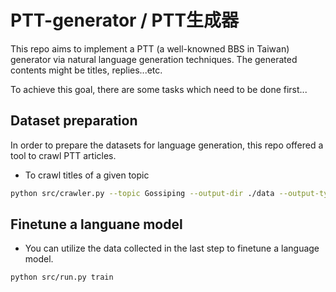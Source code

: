 # PTT-generator / PTT生成器

This repo aims to implement a PTT (a well-knowned BBS in Taiwan) generator via natural language generation techniques. The generated contents might be titles, replies...etc.

To achieve this goal, there are some tasks which need to be done first...

## Dataset preparation
In order to prepare the datasets for language generation, this repo offered a tool to crawl PTT articles.

- To crawl titles of a given topic

```bash
python src/crawler.py --topic Gossiping --output-dir ./data --output-type json --until 2021/01/01
```

## Finetune a languane model
- You can utilize the data collected in the last step to finetune a language model.
```bash
python src/run.py train
```
